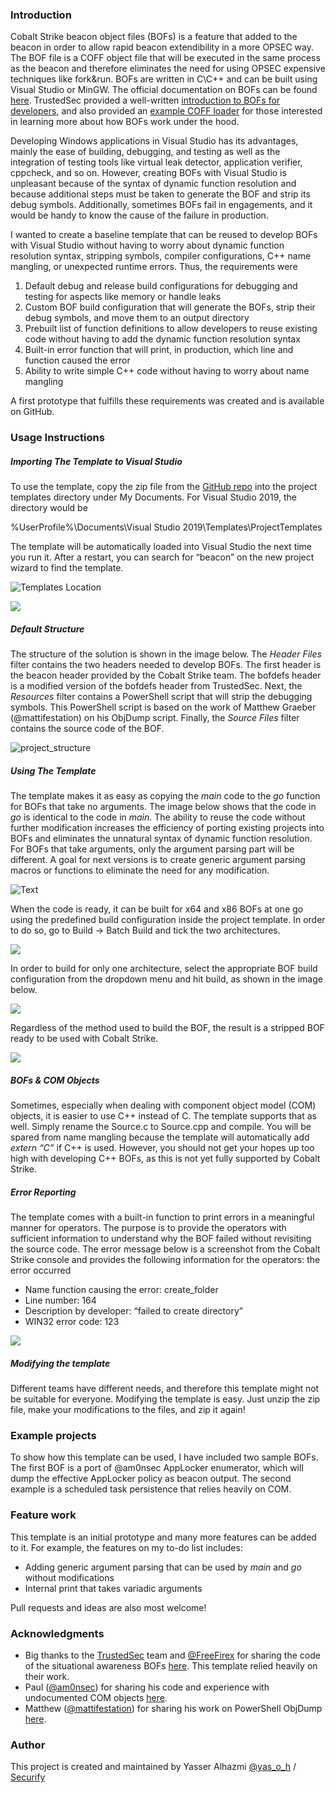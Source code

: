### Introduction

Cobalt Strike beacon object files (BOFs) is a feature that added to the beacon in order to allow rapid beacon extendibility in a more OPSEC way. The BOF file is a COFF object file that will be executed in the same process as the beacon and therefore eliminates the need for using OPSEC expensive techniques like fork&run. BOFs are written in C\C++ and can be built using Visual Studio or MinGW. The official documentation on BOFs can be found [here](https://www.cobaltstrike.com/help-beacon-object-files). TrustedSec provided a well-written [introduction to BOFs for developers](https://www.trustedsec.com/blog/a-developers-introduction-to-beacon-object-files/), and also provided an [example COFF loader](https://www.trustedsec.com/blog/coffloader-building-your-own-in-memory-loader-or-how-to-run-bofs/) for those interested in learning more about how BOFs work under the hood. 

Developing Windows applications in Visual Studio has its advantages, mainly the ease of building, debugging, and testing as well as the integration of testing tools like virtual leak detector, application verifier, cppcheck, and so on. However, creating BOFs with Visual Studio is unpleasant because of the syntax of dynamic function resolution and because additional steps must be taken to generate the BOF and strip its debug symbols. Additionally, sometimes BOFs fail in engagements, and it would be handy to know the cause of the failure in production. 

I wanted to create a baseline template that can be reused to develop BOFs with Visual Studio without having to worry about dynamic function resolution syntax, stripping symbols, compiler configurations, C++ name mangling, or unexpected runtime errors. Thus, the requirements were

1. Default debug and release build configurations for debugging and testing for aspects like memory or handle leaks
1. Custom BOF build configuration that will generate the BOFs, strip their debug symbols, and move them to an output directory
1. Prebuilt list of function definitions to allow developers to reuse existing code without having to add the dynamic function resolution syntax
1. Built-in error function that will print, in production, which line and function caused the error
1. Ability to write simple C++ code without having to worry about name mangling

A first prototype that fulfills these requirements was created and is available on GitHub.

### Usage Instructions

##### Importing The Template to Visual Studio

To use the template, copy the zip file from the [GitHub repo](https://github.com/securifybv/Visual-Studio-BOF-template) into the project templates directory under My Documents. For Visual Studio 2019, the directory would be 

%UserProfile%\Documents\Visual Studio 2019\Templates\ProjectTemplates 

The template will be automatically loaded into Visual Studio the next time you run it. After a restart, you can search for “beacon” on the new project wizard to find the template.


![Templates Location](images/TemplatesLocation.png)






![](images/NewProjectWizard.png)



##### Default Structure

The structure of the solution is shown in the image below. The *Header Files* filter contains the two headers needed to develop BOFs. The first header is the beacon header provided by the Cobalt Strike team. The bofdefs header is a modified version of the bofdefs header from TrustedSec. Next, the *Resources* filter contains a PowerShell script that will strip the debugging symbols. This PowerShell script is based on the work of Matthew Graeber (@mattifestation) on his ObjDump script. Finally, the *Source Files* filter contains the source code of the BOF.

![project_structure](images/project_structure.png)



##### Using The Template

The template makes it as easy as copying the *main* code to the *go* function for BOFs that take no arguments. The image below shows that the code in *go* is identical to the code in *main*. The ability to reuse the code without further modification increases the efficiency of porting existing projects into BOFs and eliminates the unnatural syntax of dynamic function resolution. For BOFs that take arguments, only the argument parsing part will be different. A goal for next versions is to create generic argument parsing macros or functions to eliminate the need for any modification.

![Text](images/code1.png)


When the code is ready, it can be built for x64 and x86 BOFs at one go using the predefined build configuration inside the project template. In order to do so, go to Build -> Batch Build and tick the two architectures.

![](images/building.png)


In order to build for only one architecture, select the appropriate BOF build configuration from the dropdown menu and hit build, as shown in the image below.

![](images/building2.png)

Regardless of the method used to build the BOF, the result is a stripped BOF ready to be used with Cobalt Strike. 

![](images/output.png)



##### BOFs & COM Objects

Sometimes, especially when dealing with component object model (COM) objects, it is easier to use C++ instead of C. The template supports that as well. Simply rename the Source.c to Source.cpp and compile. You will be spared from name mangling because the template will automatically add *extern “C”* if C++ is used. However, you should not get your hopes up too high with developing C++ BOFs, as this is not yet fully supported by Cobalt Strike.

##### Error Reporting

The template comes with a built-in function to print errors in a meaningful manner for operators. The purpose is to provide the operators with sufficient information to understand why the BOF failed without revisiting the source code. The error message below is a screenshot from the Cobalt Strike console and provides the following information for the operators: the error occurred 

- Name function causing the error: create\_folder
- Line number: 164
- Description by developer: “failed to create directory”
- WIN32 error code: 123

![](images/errors.png)

##### Modifying the template

Different teams have different needs, and therefore this template might not be suitable for everyone. Modifying the template is easy. Just unzip the zip file, make your modifications to the files, and zip it again!

### Example projects

To show how this template can be used, I have included two sample BOFs. The first BOF is a port of @am0nsec AppLocker enumerator, which will dump the effective AppLocker policy as beacon output. The second example is a scheduled task persistence that relies heavily on COM. 

### Feature work

This template is an initial prototype and many more features can be added to it. For example, the features on my to-do list includes:

- Adding generic argument parsing that can be used by *main* and *go* without modifications
- Internal print that takes variadic arguments

Pull requests and ideas are also most welcome!

### Acknowledgments

- Big thanks to the [TrustedSec](https://www.trustedsec.com/) team and [@FreeFirex](https://twitter.com/freefirex2) for sharing the code of the situational awareness BOFs [here](https://github.com/trustedsec/CS-Situational-Awareness-BOF). This template relied heavily on their work.
- Paul ([@am0nsec](https://twitter.com/am0nsec)) for sharing his code and experience with undocumented COM objects [here](https://ntamonsec.blogspot.com/2020/08/applocker-policy-enumeration-in-c.html).
- Matthew ([@mattifestation](https://twitter.com/mattifestation)) for sharing his work on PowerShell ObjDump [here](https://www.powershellgallery.com/packages/PowerSploit/1.0.0.0/Content/PETools%5CGet-ObjDump.ps1).

### Author

This project is created and maintained by Yasser Alhazmi [@yas_o_h](https://twitter.com/Yas_o_h) / [Securify](https://www.securify.nl/en/)

